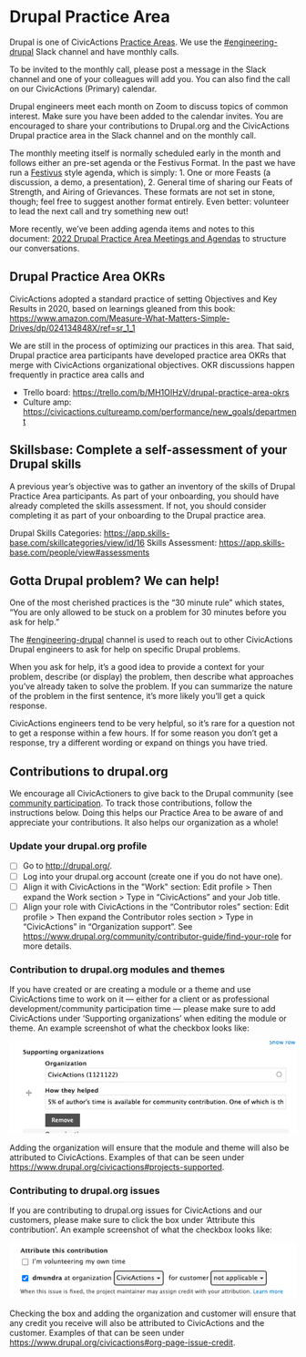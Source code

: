 # Drupal Practice Area

Drupal is one of CivicActions [Practice Areas](README.md). We use the [#engineering-drupal](https://civicactions.slack.com/archives/C0ASJ7C8P) Slack channel and have monthly calls.

To be invited to the monthly call, please post a message in the Slack channel and one of your colleagues will add you. You can also find the call on our CivicActions (Primary) calendar.

Drupal engineers meet each month on Zoom to discuss topics of common interest. Make sure you have been added to the calendar invites. You are encouraged to share your contributions to Drupal.org and the CivicActions Drupal practice area in the Slack channel and on the monthly call.

The monthly meeting itself is normally scheduled early in the month and follows either an pre-set agenda or the Festivus Format. In the past we have run a [Festivus](https://en.wikipedia.org/wiki/Festivus) style agenda, which is simply: 1. One or more Feasts (a discussion, a demo, a presentation), 2. General time of sharing our Feats of Strength, and Airing of Grievances. These formats are not set in stone, though; feel free to suggest another format entirely. Even better: volunteer to lead the next call and try something new out!

More recently, we’ve been adding agenda items and notes to this document: [2022 Drupal Practice Area Meetings and Agendas](https://docs.google.com/document/d/129pvtjRwknQcMcsgwMfAHKGViXpQC6cElw-AIqzussU/edit) to structure our conversations.

## Drupal Practice Area OKRs

CivicActions adopted a standard practice of setting Objectives and Key Results in 2020, based on learnings gleaned from this book: https://www.amazon.com/Measure-What-Matters-Simple-Drives/dp/024134848X/ref=sr_1_1

We are still in the process of optimizing our practices in this area. That said, Drupal practice area participants have developed practice area OKRs that merge with CivicActions organizational objectives. OKR discussions happen frequently in practice area calls and 

- Trello board: https://trello.com/b/MH1OIHzV/drupal-practice-area-okrs
- Culture amp: https://civicactions.cultureamp.com/performance/new_goals/department

## Skillsbase: Complete a self-assessment of your Drupal skills

A previous year’s objective was to gather an inventory of the skills of Drupal Practice Area participants. As part of your onboarding, you should have already completed the skills assessment. If not, you should consider completing it as part of your onboarding to the Drupal practice area.

Drupal Skills Categories: https://app.skills-base.com/skillcategories/view/id/16
Skills Assessment: https://app.skills-base.com/people/view#assessments

## Gotta Drupal problem? We can help!

One of the most cherished practices is the “30 minute rule” which states, “You are only allowed to be stuck on a problem for 30 minutes before you ask for help.”  

The [#engineering-drupal](https://civicactions.slack.com/archives/C0ASJ7C8P) channel is used to reach out to other CivicActions Drupal engineers to ask for help on specific Drupal problems. 

When you ask for help, it’s a good idea to provide a context for your problem, describe (or display) the problem,  then describe what approaches you’ve already taken to solve the problem. If you can summarize the nature of the problem in the first sentence, it’s more likely you’ll get a quick response.

CivicActions engineers tend to be very helpful, so it’s rare for a question not to get a response within a few hours. If for some reason you don’t get a response, try a different wording or expand on things you have tried.
 
## Contributions to drupal.org

We encourage all CivicActioners to give back to the Drupal community (see [community participation](../030-policies/community-participation/#professional-development-and-community-participation). To track those contributions, follow the instructions below. Doing this helps our Practice Area to be aware of and appreciate your contributions. It also helps our organization as a whole!

### Update your drupal.org profile

- [ ] Go to http://drupal.org/.
- [ ] Log into your drupal.org account (create one if you do not have one).
- [ ] Align it with CivicActions in the "Work" section: Edit profile > Then expand the Work section > Type in “CivicActions” and your Job title.
- [ ] Align your role with CivicActions in the “Contributor roles” section: Edit profile > Then expand the Contributor roles section > Type in “CivicActions” in “Organization support”. See https://www.drupal.org/community/contributor-guide/find-your-role for more details.

### Contribution to drupal.org modules and themes

If you have created or are creating a module or a theme and use CivicActions time to work on it —  either for a client or as professional development/community participation time — please make sure to add CivicActions under ‘Supporting organizations’ when editing the module or theme. An example screenshot of what the checkbox looks like:

![Supporting organizations field screenshot seen in Drupal.org module and theme edit forms](../../images/drupal-pa-support-org-screenshot.png)

Adding the organization will ensure that the module and theme will also be attributed to CivicActions. Examples of that can be seen under https://www.drupal.org/civicactions#projects-supported.

### Contributing to drupal.org issues

If you are contributing to drupal.org issues for CivicActions and our customers, please make sure to click the box under ‘Attribute this contribution’. An example screenshot of what the checkbox looks like:

![Attribute this contribution field screenshot seen in Drupal.org issue comment forms](../../images/drupal-pa-contribution-attribution-screenshot.png)

Checking the box and adding the organization and customer will ensure that any credit you receive will also be attributed to CivicActions and the customer. Examples of that can be seen under https://www.drupal.org/civicactions#org-page-issue-credit.
